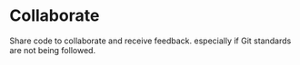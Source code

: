 # Collaborate
 Share code to collaborate and receive feedback.
 especially if Git standards are not being followed.
